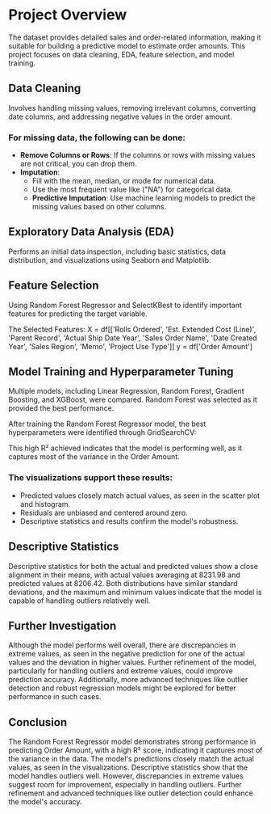 # Project Overview

The dataset provides detailed sales and order-related information, making it suitable for building a predictive model to estimate order amounts. This project focuses on data cleaning, EDA, feature selection, and model training.

## Data Cleaning

Involves handling missing values, removing irrelevant columns, converting date columns, and addressing negative values in the order amount.

### For missing data, the following can be done:

- **Remove Columns or Rows**: If the columns or rows with missing values are not critical, you can drop them.
- **Imputation**:
  - Fill with the mean, median, or mode for numerical data.
  - Use the most frequent value like ("NA") for categorical data.
  - **Predictive Imputation**: Use machine learning models to predict the missing values based on other columns.

## Exploratory Data Analysis (EDA)

Performs an initial data inspection, including basic statistics, data distribution, and visualizations using Seaborn and Matplotlib.

## Feature Selection

Using Random Forest Regressor and SelectKBest to identify important features for predicting the target variable.

The Selected Features:
X = df[['Rolls Ordered', 'Est. Extended Cost (Line)', 'Parent Record', 'Actual Ship Date Year', 'Sales Order Name', 'Date Created Year', 'Sales Region', 'Memo', 'Project Use Type']]
y = df['Order Amount']

## Model Training and Hyperparameter Tuning

Multiple models, including Linear Regression, Random Forest, Gradient Boosting, and XGBoost, were compared. Random Forest was selected as it provided the best performance.

After training the Random Forest Regressor model, the best hyperparameters were identified through GridSearchCV:

This high R² achieved indicates that the model is performing well, as it captures most of the variance in the Order Amount.

### The visualizations support these results:

- Predicted values closely match actual values, as seen in the scatter plot and histogram.
- Residuals are unbiased and centered around zero.
- Descriptive statistics and results confirm the model's robustness.

## Descriptive Statistics

Descriptive statistics for both the actual and predicted values show a close alignment in their means, with actual values averaging at 8231.98 and predicted values at 8206.42. Both distributions have similar standard deviations, and the maximum and minimum values indicate that the model is capable of handling outliers relatively well.

## Further Investigation

Although the model performs well overall, there are discrepancies in extreme values, as seen in the negative prediction for one of the actual values and the deviation in higher values. Further refinement of the model, particularly for handling outliers and extreme values, could improve prediction accuracy. Additionally, more advanced techniques like outlier detection and robust regression models might be explored for better performance in such cases.

## Conclusion

The Random Forest Regressor model demonstrates strong performance in predicting Order Amount, with a high R² score, indicating it captures most of the variance in the data. The model's predictions closely match the actual values, as seen in the visualizations. Descriptive statistics show that the model handles outliers well. However, discrepancies in extreme values suggest room for improvement, especially in handling outliers. Further refinement and advanced techniques like outlier detection could enhance the model's accuracy.
